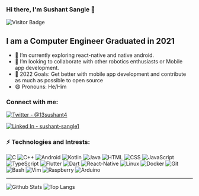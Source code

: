 ### Hi there, I'm Sushant Sangle 👋

![Visitor Badge](https://visitor-badge.laobi.icu/badge?page_id=SushantSangle.SushantSangle)

## I am a Computer Engineer Graduated in 2021
- 🌱 I’m currently exploring react-native and native android.
- 👯 I’m looking to collaborate with other robotics enthusiasts or Mobile app development.
- 🥅 2022 Goals: Get better with mobile app development and contribute as much as possible to open source
- 😄 Pronouns: He/Him

### Connect with me:

[![Twitter - @13sushant4](https://img.shields.io/badge/Twitter-13sushant4-blue?logo=twitter&style=social&link=https://twitter.com/13sushant4&link=https://twitter.com/13sushant4)](https://twitter.com/13sushant4)

[![Linked In - sushant-sangle1](https://img.shields.io/badge/LinkedIn-Sushant%20Sangle-blue?logo=linkedin&style=flat-square&link=https://www.linkedin.com/in/sushant-sangle1/)](https://www.linkedin.com/in/sushant-sangle1/)
<br />

### ⚡ Technologies and Intrests:
![C](https://img.shields.io/badge/Programming-brown?logo=c&style=for-the-badge&labelColor=black)
![C++ ](https://img.shields.io/badge/Cpp-b0c0d0?style=for-the-badge&logo=cplusplus&labelColor=black)
![Android](https://img.shields.io/badge/Android-72df7c?style=for-the-badge&logo=android&labelColor=black)
![Kotlin](https://img.shields.io/badge/Kotlin-8677fe?style=for-the-badge&logo=kotlin&labelColor=black)
![Java](https://img.shields.io/badge/Java-brown?style=for-the-badge&logo=java)
![HTML](https://img.shields.io/badge/HTML-e44e30?style=for-the-badge&logo=html5&labelColor=black)
![CSS](https://img.shields.io/badge/CSS-1a6fb4?style=for-the-badge&logo=css3&labelColor=black)
![JavaScript](https://img.shields.io/badge/JavaScript-efd823?style=for-the-badge&logo=javascript&labelColor=black)
![TypeScript](https://img.shields.io/badge/TypeScript-2f74c0?style=for-the-badge&labelColor=black&logo=typescript)
![Flutter](https://img.shields.io/badge/Flutter-2a9bf1?style=for-the-badge&labelColor=black&logo=flutter)
![Dart](https://img.shields.io/badge/Dart-2a9bf1?style=for-the-badge&labelColor=black&logo=dart)
![React-Native](https://img.shields.io/badge/React%20Native-61dafb?style=for-the-badge&labelColor=black&logo=react)
![Linux](https://img.shields.io/badge/Linux-black?style=for-the-badge&labelColor=black&logo=linux)
![Docker](https://img.shields.io/badge/Docker-2391e6?style=for-the-badge&labelColor=black&logo=docker)
![Git](https://img.shields.io/badge/Git-e94e32?style=for-the-badge&labelColor=black&logo=git)
![Bash](https://img.shields.io/badge/Bash-4a4e55?style=for-the-badge&labelColor=black&logo=gnubash)
![Vim](https://img.shields.io/badge/Vim-4c9434?style=for-the-badge&labelColor=black&logo=vim)
![Raspberry](https://img.shields.io/badge/Raspberry%20Pi-cd4154?style=for-the-badge&labelColor=black&logo=raspberrypi)
![Arduino](https://img.shields.io/badge/Arduino-358284?style=for-the-badge&labelColor=black&logo=arduino)

---

![Github Stats](https://github-readme-stats.vercel.app/api?username=SushantSangle&count_private=true&show_icons=true&include_all_commits=true)
![Top Langs](https://github-readme-stats.vercel.app/api/top-langs/?username=SushantSangle&hide=TeX&layout=compact)
